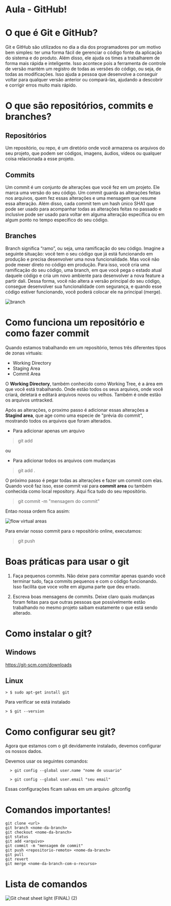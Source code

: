 # Aula - GitHub!

# O que é Git e GitHub?
  Git e GitHub são utilizados no dia a dia dos programadores por um motivo bem simples: ter uma forma fácil de gerenciar o código fonte da aplicação do sistema e do produto.
  Além disso, ele ajuda os times a trabalharem de forma mais rápida e inteligente. Isso acontece pois a ferramenta de controle de versão mantém um registro de todas as versões do código, ou seja, de todas as modificações. Isso ajuda a pessoa que desenvolve a conseguir voltar para qualquer versão anterior ou compará-las, ajudando a descobrir e corrigir erros muito mais rápido.

# O que são repositórios, commits e branches?

## Repositórios

  Um repositório, ou repo, é um diretório onde você armazena os arquivos do seu projeto, que podem ser códigos, imagens, áudios, vídeos ou qualquer coisa relacionada a esse projeto.
  
## Commits

  Um commit é um conjunto de alterações que você fez em um projeto. Ele marca uma versão do seu código. Um commit guarda as alterações feitas nos arquivos, quem fez essas alterações e uma mensagem que resume essa alteração.
  Além disso, cada commit tem um hash único SHA1 que pode ser usado para acompanhar todas as alterações feitas no passado e inclusive pode ser usado para voltar em alguma alteração específica ou em algum ponto no tempo específico do seu código.
  
## Branches

  Branch significa “ramo”, ou seja, uma ramificação do seu código. Imagine a seguinte situação: você tem o seu código que já está funcionando em produção e precisa desenvolver uma nova funcionalidade. Mas você não pode mexer direto no código em produção.
  Para isso, você cria uma ramificação do seu código, uma branch, em que você pega o estado atual daquele código e cria um novo ambiente para desenvolver a nova feature a partir dali.
  Dessa forma, você não altera a versão principal do seu código, consegue desenvolver sua funcionalidade com segurança, e quando esse código estiver funcionando, você poderá colocar ele na principal (merge).
  
![branch](https://github.com/cwtshh/aula-github/assets/101185927/9f7c746c-9720-4a15-9376-b12eb10fcee3)


# Como funciona um repositório e como fazer commit
  Quando estamos trabalhando em um repositório, temos três diferentes tipos de zonas virtuais:
  
   * Working Directory
   * Staging Area
   * Commit Area

  O **Working Directory**, também conhecido como Working Tree, é a área em que você está trabalhando. Onde estão todos os seus arquivos, onde você criará, deletará e editará arquivos novos ou velhos. Também é onde estão os arquivos untracked.
  
  Após as alterações, o proximo passo é adicionar essas alterações a **Stagind area**, que age como uma especie de "prévia do commit", mostrando todos os arquivos que foram alterados.
  
  * Para adicionar apenas um arquivo
  > git add <file>
  
  ou
  
  * Para adicionar todos os arquivos com mudanças
  > git add .
  
  O próximo passo é pegar todas as alterações e fazer um commit com elas. Quando você faz isso, esse commit vai para **commit area** ou também conhecida como local repository. Aqui fica tudo do seu repositório.
  
  > git commit -m "mensagem do commit"
  
  Entao nossa ordem fica assim:
  
![flow virtual areas](https://github.com/cwtshh/aula-github/assets/101185927/c8640853-f6ea-40d5-9ab8-6097bb00a597)
  
  Para enviar nosso commit para o repositório online, executamos:
  
  > git push

 
# Boas práticas para usar o git
  
  1. Faça pequenos commits.
      Não deixe para commitar apenas quando você terminar tudo, faça commits pequenos e com o código funcionando. Isso facilita que voce volte em alguma parte que deu errado.
  
  2. Escreva boas mensagens de commits.
      Deixe claro quais mudanças foram feitas para que outras pessoas que possívelmente estão trabalhando no mesmo projeto saibam exatamente o que está sendo alterado.
  

# Como instalar o git?
  
  ## Windows
  https://git-scm.com/downloads
  
  ## Linux
  
    > $ sudo apt-get install git
  
  Para verificar se está instalado
  
    > $ git --version
  
  
 # Como configurar seu git?
  
  Agora que estamos com o git devidamente instalado, devemos configurar os nossos dados.
  
  Devemos usar os seguintes comandos:
  
      > git config --global user.name "nome de usuario"
      
      > git config --global user.email "seu email"
  
 Essas configurações ficam salvas em um arquivo .gitconfig
     

# Comandos importantes!

``` 
git clone <url>
git branch <nome-da-branch>
git checkout <nome-da-branch>
git status 
git add <arquivo> 
git commit -m "mensagem de commit" 
git push <repositorio-remoto> <nome-da-branch> 
git pull
git revert
git merge <nome-da-branch-com-o-recurso> 
```

# Lista de comandos
![Git cheat sheet light (FINAL) (2)](https://github.com/cwtshh/aula-github/assets/101185927/1337d23b-caa9-4222-b7ab-216902e51c7c)
    
